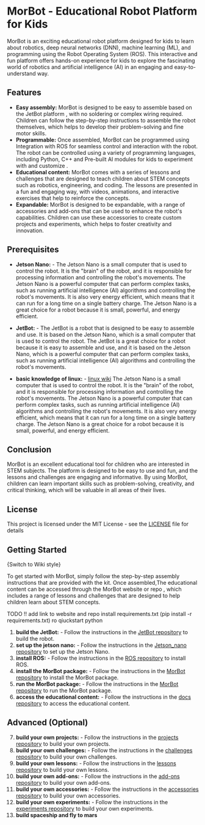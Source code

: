 # MorBot - Educational Robot Platform for Kids

MorBot is an exciting educational robot platform designed for kids to learn about robotics, deep neural networks (DNN), machine learning (ML), and programming using the Robot Operating System (ROS). This interactive and fun platform offers hands-on experience for kids to explore the fascinating world of robotics and artificial intelligence (AI) in an engaging and easy-to-understand way.

## Features

- **Easy assembly:** MorBot is designed to be easy to assemble based on the JetBot platform , with no soldering or complex wiring required. Children can follow the step-by-step instructions to assemble the robot themselves, which helps to develop their problem-solving and fine motor skills.
- **Programmable:** Once assembled, MorBot can be programmed using Integration with ROS for seamless control and interaction with the robot. The robot can be controlled using a variety of programming languages, including Python, C++ and Pre-built AI modules for kids to experiment with and customize .
- **Educational content:** MorBot comes with a series of lessons and challenges that are designed to teach children about STEM concepts such as robotics, engineering, and coding. The lessons are presented in a fun and engaging way, with videos, animations, and interactive exercises that help to reinforce the concepts.
- **Expandable:** MorBot is designed to be expandable, with a range of accessories and add-ons that can be used to enhance the robot's capabilities. Children can use these accessories to create custom projects and experiments, which helps to foster creativity and innovation.

## Prerequisites

- **Jetson Nano:** - The Jetson Nano is a small computer that is used to control the robot. It is the "brain" of the robot, and it is responsible for processing information and controlling the robot's movements. The Jetson Nano is a powerful computer that can perform complex tasks, such as running artificial intelligence (AI) algorithms and controlling the robot's movements. It is also very energy efficient, which means that it can run for a long time on a single battery charge. The Jetson Nano is a great choice for a robot because it is small, powerful, and energy efficient.

- **JetBot:** - The JetBot is a robot that is designed to be easy to assemble and use. It is based on the Jetson Nano, which is a small computer that is used to control the robot. The JetBot is a great choice for a robot because it is easy to assemble and use, and it is based on the Jetson Nano, which is a powerful computer that can perform complex tasks, such as running artificial intelligence (AI) algorithms and controlling the robot's movements.

- **basic knowledge of linux:** - [linux wiki](https://github.com/arieldo/MorBot/wiki/Linux-Tutorial-for-Beginners) The Jetson Nano is a small computer that is used to control the robot. It is the "brain" of the robot, and it is responsible for processing information and controlling the robot's movements. The Jetson Nano is a powerful computer that can perform complex tasks, such as running artificial intelligence (AI) algorithms and controlling the robot's movements. It is also very energy efficient, which means that it can run for a long time on a single battery charge. The Jetson Nano is a great choice for a robot because it is small, powerful, and energy efficient.

## Conclusion

MorBot is an excellent educational tool for children who are interested in STEM subjects. The platform is designed to be easy to use and fun, and the lessons and challenges are engaging and informative. By using MorBot, children can learn important skills such as problem-solving, creativity, and critical thinking, which will be valuable in all areas of their lives.

## License

This project is licensed under the MIT License - see the [LICENSE](LICENSE) file for details


## Getting Started 

{Switch to Wiki style}

To get started with MorBot, simply follow the step-by-step assembly instructions that are provided with the kit. Once assembled,The educational content can be accessed through the MorBot website or repo , which includes a range of lessons and challenges that are designed to help children learn about STEM concepts.

TODO !!
add link to website and repo 
install requirements.txt (pip install -r requirements.txt)
ro qiuckstart python 

1. **build the JetBot:** - Follow the instructions in the [JetBot repository](https://github.com/arieldo/MorBot/tree/main/JetBot) to build the robot.
2. **set up the jetson nano:** - Follow the instructions in the [Jetson_nano repository](https://github.com/arieldo/MorBot/tree/main/Jetson_nano) to set up the Jetson Nano.
3. **install ROS:** - Follow the instructions in the [ROS repository](https://github.com/arieldo/MorBot/tree/main/ROS) to install ROS. 
4. **install the MorBot package:** - Follow the instructions in the [MorBot repository](https://github.com/arieldo/MorBot) to install the MorBot package.
5. **run the MorBot package:** - Follow the instructions in the [MorBot repository](https://github.com/arieldo/MorBot) to run the MorBot package.
6. **access the educational content:** - Follow the instructions in the [docs repository](https://github.com/arieldo/MorBot/tree/main/docs) to access the educational content.

## Advanced (Optional) 

7. **build your own projects:** - Follow the instructions in the [projects repository]() to build your own projects.
8. **build your own challenges:** - Follow the instructions in the [challenges repository]() to build your own challenges.
9. **build your own lessons:** - Follow the instructions in the [lessons repository]() to build your own lessons.
10. **build your own add-ons:** - Follow the instructions in the [add-ons repository]() to build your own add-ons.
11. **build your own accessories:** - Follow the instructions in the [accessories repository]() to build your own accessories.
12. **build your own experiments:** - Follow the instructions in the [experiments repository]() to build your own experiments.
13. **build spaceship and fly to mars** 
